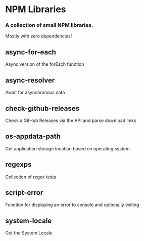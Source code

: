 # NPM Libraries

### A collection of small NPM libraries.
Mostly with zero dependencies!

## async-for-each
Async version of the forEach function

## async-resolver
Await for asynchronous data

## check-github-releases
Check a GitHub Releases via the API and parse download links

## os-appdata-path
Get application storage location based on operating system

## regexps
Collection of regex tests

## script-error
Function for displaying an error to console and optionally exiting

## system-locale
Get the System Locale

